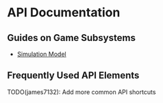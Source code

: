 # API Documentation

## Guides on Game Subsystems

 * [Simulation Model](/guides/simulation-model)

## Frequently Used API Elements

TODO(james7132): Add more common API shortcuts